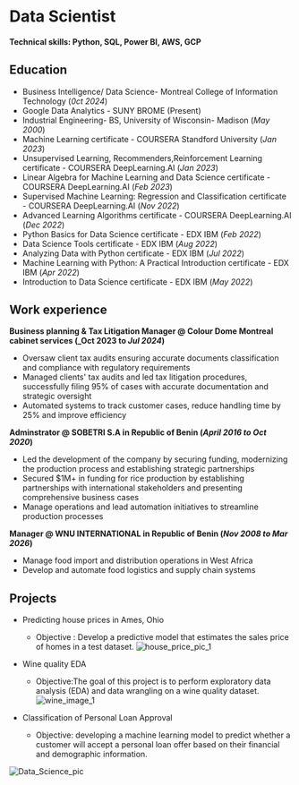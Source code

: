 # Data Scientist

#### Technical skills: Python, SQL, Power BI, AWS, GCP

## Education
  - Business Intelligence/ Data Science- Montreal College of Information Technology (_0ct 2024_)
  - Google Data Analytics - SUNY BROME (Present)
  - Industrial Engineering- BS, University of Wisconsin- Madison (_May 2000_)
  - Machine Learning certificate - COURSERA Standford University (_Jan 2023_)
  - Unsupervised Learning, Recommenders,Reinforcement Learning certificate - COURSERA DeepLearning.AI (_Jan 2023_)
  - Linear Algebra for Machine Learning and Data Science certificate - COURSERA DeepLearning.AI (_Feb 2023_)
  - Supervised Machine Learning: Regression and Classification certificate - COURSERA DeepLearning.AI (_Nov 2022_)
  - Advanced Learning Algorithms certificate - COURSERA DeepLearning.AI (_Dec 2022_)
  - Python Basics for Data Science certificate - EDX IBM (_Feb 2022_)
  - Data Science Tools certificate - EDX IBM (_Aug 2022_)
  - Analyzing Data with Python certificate - EDX IBM (_Jul 2022_)
  - Machine Learning with Python: A Practical Introduction certificate - EDX IBM (_Apr 2022_)
  - Introduction to Data Science certificate - EDX IBM (_May 2022_)

## Work experience 
**Business planning & Tax Litigation Manager @ Colour Dome Montreal cabinet services (_Oct 2023 to _Jul 2024_)**
- Oversaw client tax audits ensuring accurate documents classification and compliance with regulatory requirements
- Managed clients' tax audits and led tax litigation procedures, successfully filing 95% of cases with accurate documentation and strategic oversight
- Automated systems to track customer cases, reduce handling time by 25% and improve efficiency

**Adminstrator @ SOBETRI S.A in Republic of Benin (_April 2016 to Oct 2020_)**
- Led the development of the company by securing funding, modernizing the production process and establishing strategic partnerships
- Secured $1M+ in funding for rice production by establishing partnerships with international stakeholders and presenting comprehensive business cases
- Manage operations and lead automation initiatives to streamline production processes

**Manager @ WNU INTERNATIONAL in Republic of Benin (_Nov 2008 to Mar 2026_)**
- Manage food import and distribution operations in West Africa
- Develop and automate food logistics and supply chain systems

## Projects 
- Predicting house prices in Ames, Ohio
    - Objective : Develop a predictive model that estimates the sales price of homes in a test dataset.
        ![house_price_pic_1](https://github.com/user-attachments/assets/74d061e6-71fb-47bc-89ab-9075558286be)

      
- Wine quality EDA
    - Objective:The goal of this project is to perform exploratory data analysis (EDA) and data wrangling on a wine quality dataset.
        ![wine_image_1](https://github.com/user-attachments/assets/b7dcb465-0594-48f4-8c8e-ff90c2c33d88)



- Classification of Personal Loan Approval
  - Objective: developing a machine learning model to predict whether a customer will accept a personal loan offer based on their financial and demographic information.
    
![Data_Science_pic](https://github.com/user-attachments/assets/7e1a0ed8-db9d-414a-9e3e-1419298c806a)



